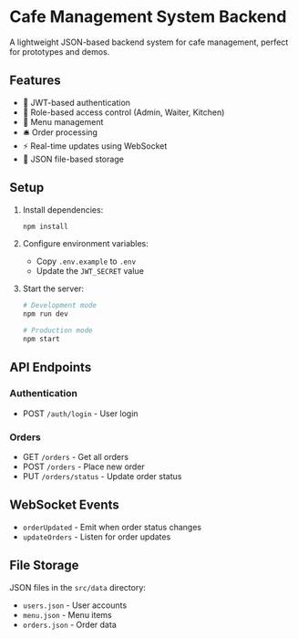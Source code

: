 # Cafe Management System Backend

A lightweight JSON-based backend system for cafe management, perfect for prototypes and demos.

## Features

- 🔐 JWT-based authentication
- 👥 Role-based access control (Admin, Waiter, Kitchen)
- 📝 Menu management
- 🛎️ Order processing
- ⚡ Real-time updates using WebSocket
- 📁 JSON file-based storage

## Setup

1. Install dependencies:
   ```bash
   npm install
   ```

2. Configure environment variables:
   - Copy `.env.example` to `.env`
   - Update the `JWT_SECRET` value

3. Start the server:
   ```bash
   # Development mode
   npm run dev

   # Production mode
   npm start
   ```

## API Endpoints

### Authentication
- POST `/auth/login` - User login

### Orders
- GET `/orders` - Get all orders
- POST `/orders` - Place new order
- PUT `/orders/status` - Update order status

## WebSocket Events

- `orderUpdated` - Emit when order status changes
- `updateOrders` - Listen for order updates

## File Storage

JSON files in the `src/data` directory:
- `users.json` - User accounts
- `menu.json` - Menu items
- `orders.json` - Order data
